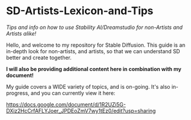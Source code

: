 # SD-Artists-Lexicon-and-Tips
<i>Tips and info on how to use Stability AI/Dreamstudio for non-Artists and Artists alike!</i>


Hello, and welcome to my repository for Stable Diffusion. This guide is an in-depth look for non-artists, and artists, so that we can understand SD better and create together.

**I will also be providing additional content here in combination with my document!**

My guide covers a WIDE variety of topics, and is on-going. It's also in-progress, and you can currently view it here:

https://docs.google.com/document/d/1R2UZi5G-DXiz2HcCrfAFLYJoer_JPDEoZmV7wy1tEz0/edit?usp=sharing

